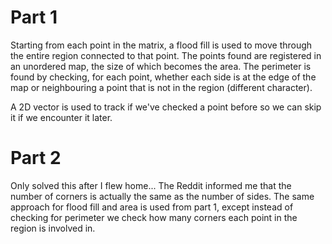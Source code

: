 <h1>Part 1</h1>
Starting from each point in the matrix, a flood fill is used to move through the entire region connected to that point. The points found are registered in an unordered map, the size of which becomes the area. The perimeter is found by checking, for each point, whether each side is at the edge of the map or neighbouring a point that is not in the region (different character).

A 2D vector is used to track if we've checked a point before so we can skip it if we encounter it later.

<h1>Part 2</h1>
Only solved this after I flew home... The Reddit informed me that the number of corners is actually the same as the number of sides. The same approach for flood fill and area is used from part 1, except instead of checking for perimeter we check how many corners each point in the region is involved in.